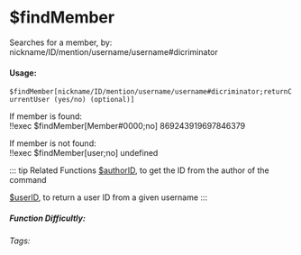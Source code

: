 # $findMember
Searches for a member, by: nickname/ID/mention/username/username#dicriminator

#### Usage: 
`$findMember[nickname/ID/mention/username/username#dicriminator;returnCurrentUser (yes/no) (optional)]`

If member is found:
<br/>
<discord-messages>
	<discord-message :bot="false" role-color="#ffcc9a" author="Member">
		!!exec $findMember[Member#0000;no]
	</discord-message>
	<discord-message :bot="true" role-color="#0099ff" author="Custom Command" avatar="https://media.discordapp.net/avatars/725721249652670555/781224f90c3b841ba5b40678e032f74a.webp">
		869243919697846379
	</discord-message>
</discord-messages>

If member is not found:
<br/>
<discord-messages>
	<discord-message :bot="false" role-color="#ffcc9a" author="Member">
		!!exec $findMember[user;no]
	</discord-message>
	<discord-message :bot="true" role-color="#0099ff" author="Custom Command" avatar="https://media.discordapp.net/avatars/725721249652670555/781224f90c3b841ba5b40678e032f74a.webp">
		undefined
	</discord-message>
</discord-messages>

::: tip Related Functions
[$authorID](../Member/authorID.md), to get the ID from the author of the command

[$userID](../Member/userID.md), to return a user ID from a given username
:::

##### Function Difficultly: <Badge type="warning" text="Medium" vertical="middle" /> 
###### Tags: <Badge type="tip" text="member" vertical="middle" /> <Badge type="tip" text="find" vertical="middle" /> <Badge type="tip" text="find member" vertical="middle" /> <Badge type="tip" text="find user" vertical="middle" /> <Badge type="tip" text="search Member" vertical="middle" /> <Badge type="tip" text="search User" vertical="middle" /> 